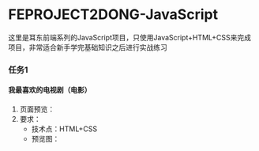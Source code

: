 # FEPROJECT2DONG-JavaScript
这里是耳东前端系列的JavaScript项目，只使用JavaScript+HTML+CSS来完成项目，非常适合新手学完基础知识之后进行实战练习

### 任务1
#### 我最喜欢的电视剧（电影）
1. 页面预览：
2. 要求：
    - 技术点：HTML+CSS
    - 预览图：